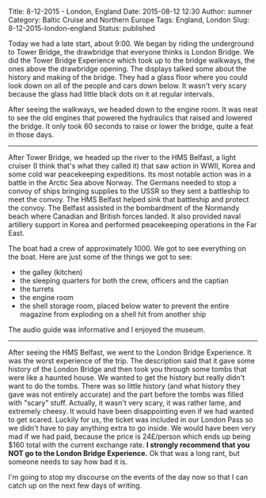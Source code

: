 Title: 8-12-2015 - London, England
Date: 2015-08-12 12:30
Author: sumner
Category: Baltic Cruise and Northern Europe
Tags: England, London
Slug: 8-12-2015-london-england
Status: published

Today we had a late start, about 9:00. We began by riding the underground to
Tower Bridge, the drawbridge that everyone thinks is London Bridge. We did the
Tower Bridge Experience which took up to the bridge walkways, the ones above the
drawbridge opening. The displays talked some about the history and making of the
bridge. They had a glass floor where you could look down on all of the people
and cars down below. It wasn't very scary because the glass had little black
dots on it at regular intervals.

After seeing the walkways, we headed down to the engine room. It was neat to see
the old engines that powered the hydraulics that raised and lowered the bridge.
It only took 60 seconds to raise or lower the bridge, quite a feat in those
days.

------------------------------------------------------------------------

After Tower Bridge, we headed up the river to the HMS Belfast, a light cruiser
(I think that's what they called it) that saw action in WWII, Korea and some
cold war peacekeeping expeditions. Its most notable action was in a battle in
the Arctic Sea above Norway. The Germans needed to stop a convoy of ships
bringing supplies to the USSR so they sent a battleship to meet the convoy. The
HMS Belfast helped sink that battleship and protect the convoy. The Belfast
assisted in the bombardment of the Normandy beach where Canadian and British
forces landed. It also provided naval artillery support in Korea and performed
peacekeeping operations in the Far East.

The boat had a crew of approximately 1000. We got to see everything on the boat.
Here are just some of the things we got to see:

-   the galley (kitchen)
-   the sleeping quarters for both the crew, officers and the captian
-   the turrets
-   the engine room
-   the shell storage room, placed below water to prevent the entire magazine
    from exploding on a shell hit from another ship

The audio guide was informative and I enjoyed the museum.

------------------------------------------------------------------------

After seeing the HMS Belfast, we went to the London Bridge Experience.  It was
the worst experience of the trip. The description said that it gave some history
of the London Bridge and then took you through some tombs that were like a
haunted house. We wanted to get the history but really didn't want to do the
tombs. There was so little history (and what history they gave was not entirely
accurate) and the part before the tombs was filled with "scary" stuff. Actually,
it wasn't very scary, it was rather lame, and extremely cheesy. It would have
been disappointing even if we had wanted to get scared. Luckily for us, the
ticket was included in our London Pass so we didn't have to pay anything extra
to go inside. We would have been very mad if we had paid, because the price is
24£/person which ends up being $160 total with the current exchange rate. **I
strongly recommend that you NOT go to the London Bridge Experience.** Ok that
was a long rant, but someone needs to say how bad it is.

I'm going to stop my discourse on the events of the day now so that I can catch
up on the next few days of writing.
